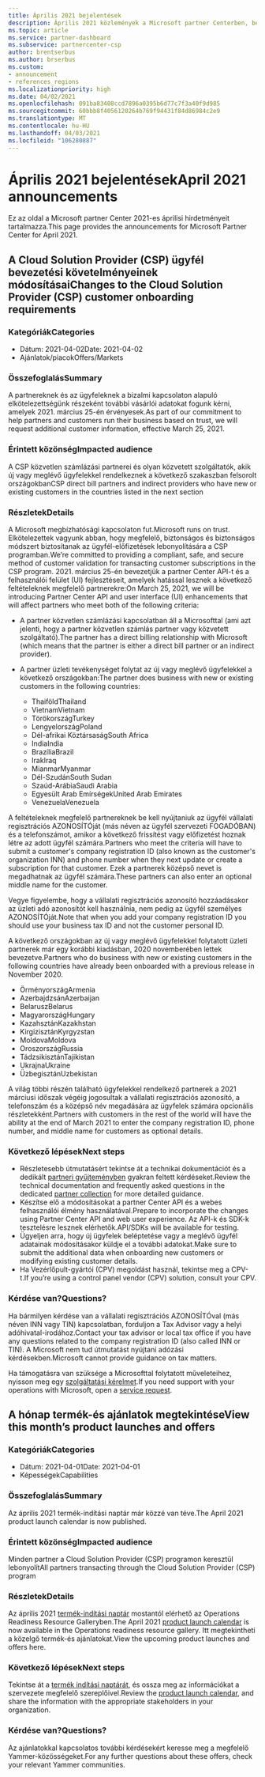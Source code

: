 ```yaml
---
title: Április 2021 bejelentések
description: Április 2021 közlemények a Microsoft partner Centerben, beleértve az új képességeket, promóciókat, ajánlatokat, piacokat vagy a meglévő ajánlatok változásait.
ms.topic: article
ms.service: partner-dashboard
ms.subservice: partnercenter-csp
author: brentserbus
ms.author: brserbus
ms.custom:
- announcement
- references_regions
ms.localizationpriority: high
ms.date: 04/02/2021
ms.openlocfilehash: 091ba83408ccd7896a0395b6d77c7f3a40f9d985
ms.sourcegitcommit: 60bbb8f4056120264b769f94431f84d86984c2e9
ms.translationtype: MT
ms.contentlocale: hu-HU
ms.lasthandoff: 04/03/2021
ms.locfileid: "106280887"
---
```

# <a name="april-2021-announcements"></a><span data-ttu-id="983fa-103">Április 2021 bejelentések</span><span class="sxs-lookup"><span data-stu-id="983fa-103">April 2021 announcements</span></span>

<span data-ttu-id="983fa-104">Ez az oldal a Microsoft partner Center 2021-es áprilisi hirdetményeit tartalmazza.</span><span class="sxs-lookup"><span data-stu-id="983fa-104">This page provides the announcements for Microsoft Partner Center for April 2021.</span></span>

## <a name="changes-to-the-cloud-solution-provider-csp-customer-onboarding-requirements"></a><a name="2"></a><span data-ttu-id="983fa-105">A Cloud Solution Provider (CSP) ügyfél bevezetési követelményeinek módosításai</span><span class="sxs-lookup"><span data-stu-id="983fa-105">Changes to the Cloud Solution Provider (CSP) customer onboarding requirements</span></span>

### <a name="categories"></a><span data-ttu-id="983fa-106">Kategóriák</span><span class="sxs-lookup"><span data-stu-id="983fa-106">Categories</span></span>

- <span data-ttu-id="983fa-107">Dátum: 2021-04-02</span><span class="sxs-lookup"><span data-stu-id="983fa-107">Date: 2021-04-02</span></span>
- <span data-ttu-id="983fa-108">Ajánlatok/piacok</span><span class="sxs-lookup"><span data-stu-id="983fa-108">Offers/Markets</span></span>

### <a name="summary"></a><span data-ttu-id="983fa-109">Összefoglalás</span><span class="sxs-lookup"><span data-stu-id="983fa-109">Summary</span></span>

<span data-ttu-id="983fa-110">A partnereknek és az ügyfeleknek a bizalmi kapcsolaton alapuló elkötelezettségünk részeként további vásárlói adatokat fogunk kérni, amelyek 2021. március 25-én érvényesek.</span><span class="sxs-lookup"><span data-stu-id="983fa-110">As part of our commitment to help partners and customers run their business based on trust, we will request additional customer information, effective March 25, 2021.</span></span>

### <a name="impacted-audience"></a><span data-ttu-id="983fa-111">Érintett közönség</span><span class="sxs-lookup"><span data-stu-id="983fa-111">Impacted audience</span></span>

<span data-ttu-id="983fa-112">A CSP közvetlen számlázási partnerei és olyan közvetett szolgáltatók, akik új vagy meglévő ügyfelekkel rendelkeznek a következő szakaszban felsorolt országokban</span><span class="sxs-lookup"><span data-stu-id="983fa-112">CSP direct bill partners and indirect providers who have new or existing customers in the countries listed in the next section</span></span>

### <a name="details"></a><span data-ttu-id="983fa-113">Részletek</span><span class="sxs-lookup"><span data-stu-id="983fa-113">Details</span></span>

<span data-ttu-id="983fa-114">A Microsoft megbízhatósági kapcsolaton fut.</span><span class="sxs-lookup"><span data-stu-id="983fa-114">Microsoft runs on trust.</span></span> <span data-ttu-id="983fa-115">Elkötelezettek vagyunk abban, hogy megfelelő, biztonságos és biztonságos módszert biztosítanak az ügyfél-előfizetések lebonyolítására a CSP programban.</span><span class="sxs-lookup"><span data-stu-id="983fa-115">We’re committed to providing a compliant, safe, and secure method of customer validation for transacting customer subscriptions in the CSP program.</span></span> <span data-ttu-id="983fa-116">2021. március 25-én bevezetjük a partner Center API-t és a felhasználói felület (UI) fejlesztéseit, amelyek hatással lesznek a következő feltételeknek megfelelő partnerekre:</span><span class="sxs-lookup"><span data-stu-id="983fa-116">On March 25, 2021, we will be introducing Partner Center API and user interface (UI) enhancements that will affect partners who meet both of the following criteria:</span></span>

- <span data-ttu-id="983fa-117">A partner közvetlen számlázási kapcsolatban áll a Microsofttal (ami azt jelenti, hogy a partner közvetlen számlás partner vagy közvetett szolgáltató).</span><span class="sxs-lookup"><span data-stu-id="983fa-117">The partner has a direct billing relationship with Microsoft (which means that the partner is either a direct bill partner or an indirect provider).</span></span>

- <span data-ttu-id="983fa-118">A partner üzleti tevékenységet folytat az új vagy meglévő ügyfelekkel a következő országokban:</span><span class="sxs-lookup"><span data-stu-id="983fa-118">The partner does business with new or existing customers in the following countries:</span></span>

    - <span data-ttu-id="983fa-119">Thaiföld</span><span class="sxs-lookup"><span data-stu-id="983fa-119">Thailand</span></span>
    - <span data-ttu-id="983fa-120">Vietnam</span><span class="sxs-lookup"><span data-stu-id="983fa-120">Vietnam</span></span>
    - <span data-ttu-id="983fa-121">Törökország</span><span class="sxs-lookup"><span data-stu-id="983fa-121">Turkey</span></span>
    - <span data-ttu-id="983fa-122">Lengyelország</span><span class="sxs-lookup"><span data-stu-id="983fa-122">Poland</span></span>
    - <span data-ttu-id="983fa-123">Dél-afrikai Köztársaság</span><span class="sxs-lookup"><span data-stu-id="983fa-123">South Africa</span></span>
    - <span data-ttu-id="983fa-124">India</span><span class="sxs-lookup"><span data-stu-id="983fa-124">India</span></span>
    - <span data-ttu-id="983fa-125">Brazília</span><span class="sxs-lookup"><span data-stu-id="983fa-125">Brazil</span></span>
    - <span data-ttu-id="983fa-126">Irak</span><span class="sxs-lookup"><span data-stu-id="983fa-126">Iraq</span></span>
    - <span data-ttu-id="983fa-127">Mianmar</span><span class="sxs-lookup"><span data-stu-id="983fa-127">Myanmar</span></span>
    - <span data-ttu-id="983fa-128">Dél-Szudán</span><span class="sxs-lookup"><span data-stu-id="983fa-128">South Sudan</span></span>
    - <span data-ttu-id="983fa-129">Szaúd-Arábia</span><span class="sxs-lookup"><span data-stu-id="983fa-129">Saudi Arabia</span></span>
    - <span data-ttu-id="983fa-130">Egyesült Arab Emírségek</span><span class="sxs-lookup"><span data-stu-id="983fa-130">United Arab Emirates</span></span>
    - <span data-ttu-id="983fa-131">Venezuela</span><span class="sxs-lookup"><span data-stu-id="983fa-131">Venezuela</span></span>

<span data-ttu-id="983fa-132">A feltételeknek megfelelő partnereknek be kell nyújtaniuk az ügyfél vállalati regisztrációs AZONOSÍTÓját (más néven az ügyfél szervezeti FOGADÓBAN) és a telefonszámot, amikor a következő frissítést vagy előfizetést hoznak létre az adott ügyfél számára.</span><span class="sxs-lookup"><span data-stu-id="983fa-132">Partners who meet the criteria will have to submit a customer's company registration ID (also known as the customer's organization INN) and phone number when they next update or create a subscription for that customer.</span></span> <span data-ttu-id="983fa-133">Ezek a partnerek középső nevet is megadhatnak az ügyfél számára.</span><span class="sxs-lookup"><span data-stu-id="983fa-133">These partners can also enter an optional middle name for the customer.</span></span>

<span data-ttu-id="983fa-134">Vegye figyelembe, hogy a vállalati regisztrációs azonosító hozzáadásakor az üzleti adó azonosítót kell használnia, nem pedig az ügyfél személyes AZONOSÍTÓját.</span><span class="sxs-lookup"><span data-stu-id="983fa-134">Note that when you add your company registration ID you should use your business tax ID and not the customer personal ID.</span></span>

<span data-ttu-id="983fa-135">A következő országokban az új vagy meglévő ügyfelekkel folytatott üzleti partnerek már egy korábbi kiadásban, 2020 novemberében lettek bevezetve.</span><span class="sxs-lookup"><span data-stu-id="983fa-135">Partners who do business with new or existing customers in the following countries have already been onboarded with a previous release in November 2020.</span></span>

- <span data-ttu-id="983fa-136">Örményország</span><span class="sxs-lookup"><span data-stu-id="983fa-136">Armenia</span></span>
- <span data-ttu-id="983fa-137">Azerbajdzsán</span><span class="sxs-lookup"><span data-stu-id="983fa-137">Azerbaijan</span></span>
- <span data-ttu-id="983fa-138">Belarusz</span><span class="sxs-lookup"><span data-stu-id="983fa-138">Belarus</span></span>
- <span data-ttu-id="983fa-139">Magyarország</span><span class="sxs-lookup"><span data-stu-id="983fa-139">Hungary</span></span>
- <span data-ttu-id="983fa-140">Kazahsztán</span><span class="sxs-lookup"><span data-stu-id="983fa-140">Kazakhstan</span></span>
- <span data-ttu-id="983fa-141">Kirgizisztán</span><span class="sxs-lookup"><span data-stu-id="983fa-141">Kyrgyzstan</span></span>
- <span data-ttu-id="983fa-142">Moldova</span><span class="sxs-lookup"><span data-stu-id="983fa-142">Moldova</span></span>
- <span data-ttu-id="983fa-143">Oroszország</span><span class="sxs-lookup"><span data-stu-id="983fa-143">Russia</span></span>
- <span data-ttu-id="983fa-144">Tádzsikisztán</span><span class="sxs-lookup"><span data-stu-id="983fa-144">Tajikistan</span></span>
- <span data-ttu-id="983fa-145">Ukrajna</span><span class="sxs-lookup"><span data-stu-id="983fa-145">Ukraine</span></span>
- <span data-ttu-id="983fa-146">Üzbegisztán</span><span class="sxs-lookup"><span data-stu-id="983fa-146">Uzbekistan</span></span>

<span data-ttu-id="983fa-147">A világ többi részén található ügyfelekkel rendelkező partnerek a 2021 márciusi időszak végéig jogosultak a vállalati regisztrációs azonosító, a telefonszám és a középső név megadására az ügyfelek számára opcionális részletekként.</span><span class="sxs-lookup"><span data-stu-id="983fa-147">Partners with customers in the rest of the world will have the ability at the end of March 2021 to enter the company registration ID, phone number, and middle name for customers as optional details.</span></span>

### <a name="next-steps"></a><span data-ttu-id="983fa-148">Következő lépések</span><span class="sxs-lookup"><span data-stu-id="983fa-148">Next steps</span></span>

- <span data-ttu-id="983fa-149">Részletesebb útmutatásért tekintse át a technikai dokumentációt és a dedikált [partneri gyűjteményben](https://partner.microsoft.com/resources/collection/additionalfields-csp-customers-selected-geos#/) gyakran feltett kérdéseket.</span><span class="sxs-lookup"><span data-stu-id="983fa-149">Review the technical documentation and frequently asked questions in the dedicated [partner collection](https://partner.microsoft.com/resources/collection/additionalfields-csp-customers-selected-geos#/) for more detailed guidance.</span></span>
- <span data-ttu-id="983fa-150">Készítse elő a módosításokat a partner Center API és a webes felhasználói élmény használatával.</span><span class="sxs-lookup"><span data-stu-id="983fa-150">Prepare to incorporate the changes using Partner Center API and web user experience.</span></span> <span data-ttu-id="983fa-151">Az API-k és SDK-k tesztelésre lesznek elérhetők.</span><span class="sxs-lookup"><span data-stu-id="983fa-151">API/SDKs will be available for testing.</span></span>
- <span data-ttu-id="983fa-152">Ügyeljen arra, hogy új ügyfelek beléptetése vagy a meglévő ügyfél adatainak módosításakor küldje el a további adatokat.</span><span class="sxs-lookup"><span data-stu-id="983fa-152">Make sure to submit the additional data when onboarding new customers or modifying existing customer details.</span></span>
- <span data-ttu-id="983fa-153">Ha Vezérlőpult-gyártói (CPV) megoldást használ, tekintse meg a CPV-t.</span><span class="sxs-lookup"><span data-stu-id="983fa-153">If you’re using a control panel vendor (CPV) solution, consult your CPV.</span></span>

### <a name="questions"></a><span data-ttu-id="983fa-154">Kérdése van?</span><span class="sxs-lookup"><span data-stu-id="983fa-154">Questions?</span></span>

<span data-ttu-id="983fa-155">Ha bármilyen kérdése van a vállalati regisztrációs AZONOSÍTÓval (más néven INN vagy TIN) kapcsolatban, forduljon a Tax Advisor vagy a helyi adóhivatal-irodához.</span><span class="sxs-lookup"><span data-stu-id="983fa-155">Contact your tax advisor or local tax office if you have any questions related to the company registration ID (also called INN or TIN).</span></span> <span data-ttu-id="983fa-156">A Microsoft nem tud útmutatást nyújtani adózási kérdésekben.</span><span class="sxs-lookup"><span data-stu-id="983fa-156">Microsoft cannot provide guidance on tax matters.</span></span>

<span data-ttu-id="983fa-157">Ha támogatásra van szüksége a Microsofttal folytatott műveleteihez, nyisson meg egy [szolgáltatási kérelmet](https://partner.microsoft.com/dashboard/support/servicerequests/create?stage=2&topicid=aa679372-d996-73df-e244-cb28bbbf28e8).</span><span class="sxs-lookup"><span data-stu-id="983fa-157">If you need support with your operations with Microsoft, open a [service request](https://partner.microsoft.com/dashboard/support/servicerequests/create?stage=2&topicid=aa679372-d996-73df-e244-cb28bbbf28e8).</span></span>

## <a name="view-this-months-product-launches-and-offers"></a><a name="1"></a><span data-ttu-id="983fa-158">A hónap termék-és ajánlatok megtekintése</span><span class="sxs-lookup"><span data-stu-id="983fa-158">View this month’s product launches and offers</span></span>

### <a name="categories"></a><span data-ttu-id="983fa-159">Kategóriák</span><span class="sxs-lookup"><span data-stu-id="983fa-159">Categories</span></span>

- <span data-ttu-id="983fa-160">Dátum: 2021-04-01</span><span class="sxs-lookup"><span data-stu-id="983fa-160">Date: 2021-04-01</span></span>
- <span data-ttu-id="983fa-161">Képességek</span><span class="sxs-lookup"><span data-stu-id="983fa-161">Capabilities</span></span>
 
### <a name="summary"></a><span data-ttu-id="983fa-162">Összefoglalás</span><span class="sxs-lookup"><span data-stu-id="983fa-162">Summary</span></span>

<span data-ttu-id="983fa-163">Az április 2021 termék-indítási naptár már közzé van téve.</span><span class="sxs-lookup"><span data-stu-id="983fa-163">The April 2021 product launch calendar is now published.</span></span>

### <a name="impacted-audience"></a><span data-ttu-id="983fa-164">Érintett közönség</span><span class="sxs-lookup"><span data-stu-id="983fa-164">Impacted audience</span></span>

<span data-ttu-id="983fa-165">Minden partner a Cloud Solution Provider (CSP) programon keresztül lebonyolít</span><span class="sxs-lookup"><span data-stu-id="983fa-165">All partners transacting through the Cloud Solution Provider (CSP) program</span></span>

### <a name="details"></a><span data-ttu-id="983fa-166">Részletek</span><span class="sxs-lookup"><span data-stu-id="983fa-166">Details</span></span>

<span data-ttu-id="983fa-167">Az április 2021 [termék-indítási naptár](https://partner.microsoft.com/resources/collection/product-launch-calendar-collection#/) mostantól elérhető az Operations Readiness Resource Galleryben.</span><span class="sxs-lookup"><span data-stu-id="983fa-167">The April 2021 [product launch calendar](https://partner.microsoft.com/resources/collection/product-launch-calendar-collection#/) is now available in the Operations readiness resource gallery.</span></span> <span data-ttu-id="983fa-168">Itt megtekintheti a közelgő termék-és ajánlatokat.</span><span class="sxs-lookup"><span data-stu-id="983fa-168">View the upcoming product launches and offers here.</span></span>

### <a name="next-steps"></a><span data-ttu-id="983fa-169">Következő lépések</span><span class="sxs-lookup"><span data-stu-id="983fa-169">Next steps</span></span>

<span data-ttu-id="983fa-170">Tekintse át a [termék indítási naptárát](https://partner.microsoft.com/resources/collection/product-launch-calendar-collection#/), és ossza meg az információkat a szervezete megfelelő szereplőivel.</span><span class="sxs-lookup"><span data-stu-id="983fa-170">Review the [product launch calendar](https://partner.microsoft.com/resources/collection/product-launch-calendar-collection#/), and share the information with the appropriate stakeholders in your organization.</span></span>  

### <a name="questions"></a><span data-ttu-id="983fa-171">Kérdése van?</span><span class="sxs-lookup"><span data-stu-id="983fa-171">Questions?</span></span>

<span data-ttu-id="983fa-172">Az ajánlatokkal kapcsolatos további kérdésekért keresse meg a megfelelő Yammer-közösségeket.</span><span class="sxs-lookup"><span data-stu-id="983fa-172">For any further questions about these offers, check your relevant Yammer communities.</span></span>
